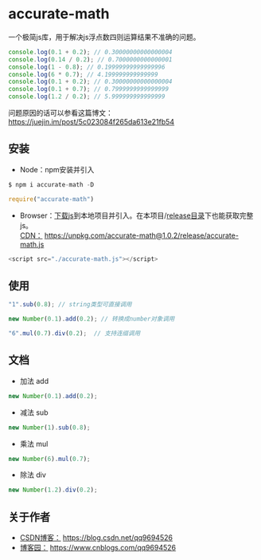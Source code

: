 # accurate-math
一个极简js库，用于解决js浮点数四则运算结果不准确的问题。
```javascript
console.log(0.1 + 0.2); // 0.30000000000000004
console.log(0.14 / 0.2); // 0.7000000000000001
console.log(1 - 0.8); // 0.19999999999999996 
console.log(6 * 0.7); // 4.199999999999999 
console.log(0.1 + 0.2); // 0.30000000000000004 
console.log(0.1 + 0.7); // 0.7999999999999999 
console.log(1.2 / 0.2); // 5.999999999999999
```
问题原因的话可以参看这篇博文：https://juejin.im/post/5c023084f265da613e21fb54
## 安装
- Node：npm安装并引入
```javascript
$ npm i accurate-math -D

require("accurate-math")
```
- Browser：[下载js](https://github.com/qq9694526/accurate-math/releases)到本地项目并引入。在本项目/[release目录](https://github.com/qq9694526/accurate-math/tree/master/release)下也能获取完整js。   
[CDN：](https://unpkg.com/accurate-math@1.0.2/release/accurate-math.js) https://unpkg.com/accurate-math@1.0.2/release/accurate-math.js
```javascript
<script src="./accurate-math.js"></script>
```
## 使用
```javascript
"1".sub(0.8); // string类型可直接调用

new Number(0.1).add(0.2); // 转换成number对象调用

"6".mul(0.7).div(0.2);  // 支持连缀调用

```
## 文档
- 加法 add
```javascript
new Number(0.1).add(0.2);
```
- 减法 sub
```javascript
new Number(1).sub(0.8);
```
- 乘法 mul
```javascript
new Number(6).mul(0.7);
```
- 除法 div
```javascript
new Number(1.2).div(0.2);
```
## 关于作者
- [CSDN博客：](https://blog.csdn.net/qq9694526) https://blog.csdn.net/qq9694526
- [博客园：](https://www.cnblogs.com/qq9694526/) https://www.cnblogs.com/qq9694526
